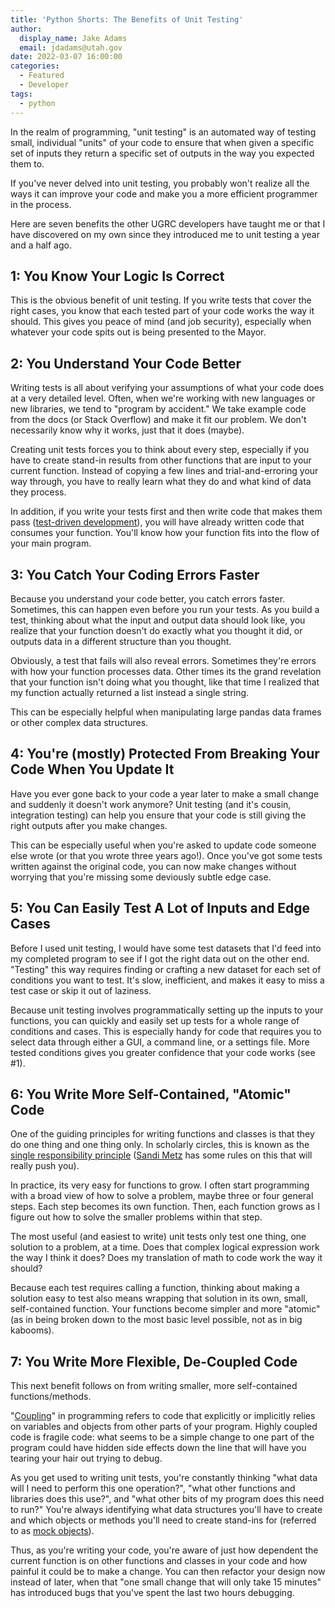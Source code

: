 ```yaml
---
title: 'Python Shorts: The Benefits of Unit Testing'
author:
  display_name: Jake Adams
  email: jdadams@utah.gov
date: 2022-03-07 16:00:00
categories:
  - Featured
  - Developer
tags:
  - python
---
```


In the realm of programming, "unit testing" is an automated way of testing small, individual "units" of your code to ensure that when given a specific set of inputs they return a specific set of outputs in the way you expected them to.

If you've never delved into unit testing, you probably won't realize all the ways it can improve your code and make you a more efficient programmer in the process.

Here are seven benefits the other UGRC developers have taught me or that I have discovered on my own since they introduced me to unit testing a year and a half ago.

## 1: You Know Your Logic Is Correct

This is the obvious benefit of unit testing. If you write tests that cover the right cases, you know that each tested part of your code works the way it should. This gives you peace of mind (and job security), especially when whatever your code spits out is being presented to the Mayor.

## 2: You Understand Your Code Better

Writing tests is all about verifying your assumptions of what your code does at a very detailed level. Often, when we're working with new languages or new libraries, we tend to "program by accident." We take example code from the docs (or Stack Overflow) and make it fit our problem. We don't necessarily know why it works, just that it does (maybe).

Creating unit tests forces you to think about every step, especially if you have to create stand-in results from other functions that are input to your current function. Instead of copying a few lines and trial-and-erroring your way through, you have to really learn what they do and what kind of data they process.

In addition, if you write your tests first and then write code that makes them pass ([test-driven development](https://en.wikipedia.org/wiki/Test-driven_development)), you will have already written code that consumes your function. You'll know how your function fits into the flow of your main program.

## 3: You Catch Your Coding Errors Faster

Because you understand your code better, you catch errors faster. Sometimes, this can happen even before you run your tests. As you build a test, thinking about what the input and output data should look like, you realize that your function doesn't do exactly what you thought it did, or outputs data in a different structure than you thought.

Obviously, a test that fails will also reveal errors. Sometimes they're errors with how your function processes data. Other times its the grand revelation that your function isn't doing what you thought, like that time I realized that my function actually returned a list instead a single string.

This can be especially helpful when manipulating large pandas data frames or other complex data structures.

## 4: You're (mostly) Protected From Breaking Your Code When You Update It

Have you ever gone back to your code a year later to make a small change and suddenly it doesn't work anymore? Unit testing (and it's cousin, integration testing) can help you ensure that your code is still giving the right outputs after you make changes.

This can be especially useful when you're asked to update code someone else wrote (or that you wrote three years ago!). Once you've got some tests written against the original code, you can now make changes without worrying that you're missing some deviously subtle edge case.

## 5: You Can Easily Test A Lot of Inputs and Edge Cases

Before I used unit testing, I would have some test datasets that I'd feed into my completed program to see if I got the right data out on the other end. "Testing" this way requires finding or crafting a new dataset for each set of conditions you want to test. It's slow, inefficient, and makes it easy to miss a test case or skip it out of laziness.

Because unit testing involves programmatically setting up the inputs to your functions, you can quickly and easily set up tests for a whole range of conditions and cases. This is especially handy for code that requires you to select data through either a GUI, a command line, or a settings file. More tested conditions gives you greater confidence that your code works (see #1).

## 6: You Write More Self-Contained, "Atomic" Code

One of the guiding principles for writing functions and classes is that they do one thing and one thing only. In scholarly circles, this is known as the [single responsibility principle](https://en.wikipedia.org/wiki/Single-responsibility_principle) ([Sandi Metz](https://youtu.be/npOGOmkxuio?t=478) has some rules on this that will really push you).

In practice, its very easy for functions to grow. I often start programming with a broad view of how to solve a problem, maybe three or four general steps. Each step becomes its own function. Then, each function grows as I figure out how to solve the smaller problems within that step.

The most useful (and easiest to write) unit tests only test one thing, one solution to a problem, at a time. Does that complex logical expression work the way I think it does? Does my translation of math to code work the way it should?

Because each test requires calling a function, thinking about making a solution easy to test also means wrapping that solution in its own, small, self-contained function. Your functions become simpler and more "atomic" (as in being broken down to the most basic level possible, not as in big kabooms).

## 7: You Write More Flexible, De-Coupled Code

This next benefit follows on from writing smaller, more self-contained functions/methods.

"[Coupling](<https://en.wikipedia.org/wiki/Coupling_(computer_programming)>)" in programming refers to code that explicitly or implicitly relies on variables and objects from other parts of your program. Highly coupled code is fragile code: what seems to be a simple change to one part of the program could have hidden side effects down the line that will have you tearing your hair out trying to debug.

As you get used to writing unit tests, you're constantly thinking "what data will I need to perform this one operation?", "what other functions and libraries does this use?", and "what other bits of my program does this need to run?" You're always identifying what data structures you'll have to create and which objects or methods you'll need to create stand-ins for (referred to as [mock objects](https://en.wikipedia.org/wiki/Mock_object)).

Thus, as you're writing your code, you're aware of just how dependent the current function is on other functions and classes in your code and how painful it could be to make a change. You can then refactor your design now instead of later, when that "one small change that will only take 15 minutes" has introduced bugs that you've spent the last two hours debugging.
